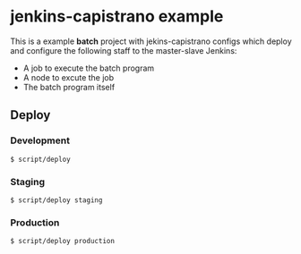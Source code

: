 # jenkins-capistrano example

This is a example **batch** project with jekins-capistrano configs
which deploy and configure the following staff to the master-slave Jenkins:

* A job to execute the batch program
* A node to excute the job
* The batch program itself

## Deploy

### Development

```
$ script/deploy
```

### Staging

```
$ script/deploy staging
```

### Production

```
$ script/deploy production
```

